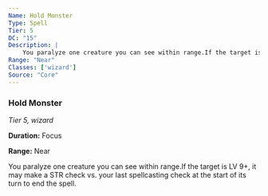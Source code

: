 ```yaml
---
Name: Hold Monster
Type: Spell
Tier: 5
DC: "15"
Description: |
    You paralyze one creature you can see within range.If the target is LV 9+, it may make a STR check vs. your last spellcasting check at the start of its turn to end the spell.Duration: "Focus"
Range: "Near"
Classes: ['wizard']
Source: "Core"
---
```


### Hold Monster

_Tier 5, wizard_

**Duration:** Focus

**Range:** Near

You paralyze one creature you can see within range.If the target is LV 9+, it may make a STR check vs. your last spellcasting check at the start of its turn to end the spell.

